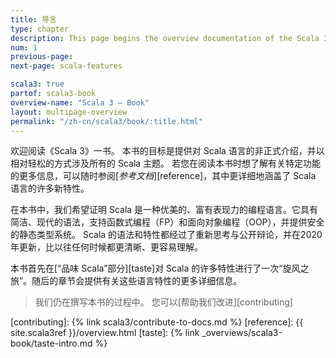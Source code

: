 ```yaml
---
title: 导言
type: chapter
description: This page begins the overview documentation of the Scala 3 language.
num: 1
previous-page: 
next-page: scala-features

scala3: true
partof: scala3-book
overview-name: "Scala 3 — Book"
layout: multipage-overview
permalink: "/zh-cn/scala3/book/:title.html"
---
```


欢迎阅读《Scala 3》一书。
本书的目标是提供对 Scala 语言的非正式介绍，并以相对轻松的方式涉及所有的 Scala 主题。
若您在阅读本书时想了解有关特定功能的更多信息，可以随时参阅[_参考文档_][reference]，其中更详细地涵盖了 Scala 语言的许多新特性。

在本书中，我们希望证明 Scala 是一种优美的、富有表现力的编程语言。它具有简洁、现代的语法，支持函数式编程（FP）和面向对象编程（OOP），并提供安全的静态类型系统。
Scala 的语法和特性都经过了重新思考与公开辩论，并在2020年更新，比以往任何时候都更清晰、更容易理解。

本书首先在[“品味 Scala”部分][taste]对 Scala 的许多特性进行了一次“旋风之旅”。随后的章节会提供有关这些语言特性的更多详细信息。

> 我们仍在撰写本书的过程中。
> 您可以[帮助我们改进][contributing]

[contributing]: {% link scala3/contribute-to-docs.md %}
[reference]: {{ site.scala3ref }}/overview.html
[taste]: {% link _overviews/scala3-book/taste-intro.md %}
